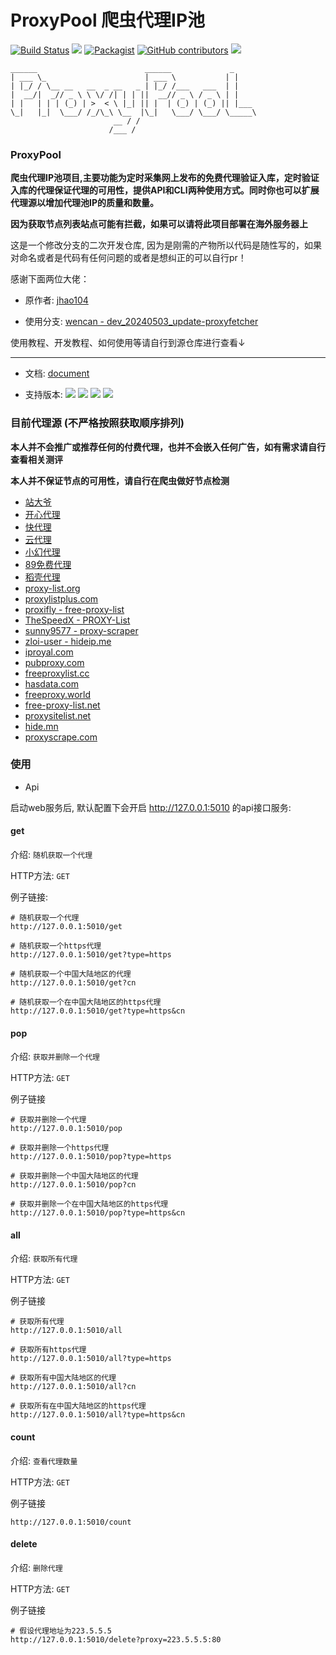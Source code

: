 
ProxyPool 爬虫代理IP池
=======
[![Build Status](https://travis-ci.org/jhao104/proxy_pool.svg?branch=master)](https://travis-ci.org/jhao104/proxy_pool)
[![](https://img.shields.io/badge/Powered%20by-@j_hao104-green.svg)](http://www.spiderpy.cn/blog/)
[![Packagist](https://img.shields.io/packagist/l/doctrine/orm.svg)](https://github.com/jhao104/proxy_pool/blob/master/LICENSE)
[![GitHub contributors](https://img.shields.io/github/contributors/jhao104/proxy_pool.svg)](https://github.com/jhao104/proxy_pool/graphs/contributors)
[![](https://img.shields.io/badge/language-Python-green.svg)](https://github.com/jhao104/proxy_pool)

    ______                        ______             _
    | ___ \_                      | ___ \           | |
    | |_/ / \__ __   __  _ __   _ | |_/ /___   ___  | |
    |  __/|  _// _ \ \ \/ /| | | ||  __// _ \ / _ \ | |
    | |   | | | (_) | >  < \ |_| || |  | (_) | (_) || |___
    \_|   |_|  \___/ /_/\_\ \__  |\_|   \___/ \___/ \_____\
                           __ / /
                          /___ /

### ProxyPool

**爬虫代理IP池项目,主要功能为定时采集网上发布的免费代理验证入库，定时验证入库的代理保证代理的可用性，提供API和CLI两种使用方式。同时你也可以扩展代理源以增加代理池IP的质量和数量。**

**因为获取节点列表站点可能有拦截，如果可以请将此项目部署在海外服务器上**

这是一个修改分支的二次开发仓库, 因为是刚需的产物所以代码是随性写的，如果对命名或者是代码有任何问题的或者是想纠正的可以自行pr！

感谢下面两位大佬：

- 原作者: [jhao104](https://github.com/jhao104/proxy_pool)

- 使用分支: [wencan - dev_20240503_update-proxyfetcher](https://github.com/wencan/proxy_pool/tree/dev_20240503_update-proxyfetcher)

使用教程、开发教程、如何使用等请自行到源仓库进行查看↓

---

* 文档: [document](jhao104.github.io/proxy_pool/)

* 支持版本: [![](https://img.shields.io/badge/Python-3.8-blue.svg)](https://docs.python.org/3.8/)
[![](https://img.shields.io/badge/Python-3.9-blue.svg)](https://docs.python.org/3.9/)
[![](https://img.shields.io/badge/Python-3.10-blue.svg)](https://docs.python.org/3.10/)
[![](https://img.shields.io/badge/Python-3.11-blue.svg)](https://docs.python.org/3.11/)

### 目前代理源 (不严格按照获取顺序排列)

**本人并不会推广或推荐任何的付费代理，也并不会嵌入任何广告，如有需求请自行查看相关测评**

**本人并不保证节点的可用性，请自行在爬虫做好节点检测**

- [站大爷](https://www.zdaye.com/free/)
- [开心代理](http://www.kxdaili.com)
- [快代理](https://www.kuaidaili.com)
- [云代理](http://www.ip3366.net)
- [小幻代理](https://ip.ihuan.me)
- [89免费代理](https://www.89ip.cn/)
- [稻壳代理](https://www.docip.net/)
- [proxy-list.org](https://proxy-list.org/english/index.php)
- [proxylistplus.com](https://list.proxylistplus.com/Fresh-HTTP-Proxy-List-1)
- [proxifly - free-proxy-list](https://github.com/proxifly/free-proxy-list)
- [TheSpeedX - PROXY-List](https://github.com/TheSpeedX/PROXY-List)
- [sunny9577 - proxy-scraper](https://github.com/sunny9577/proxy-scraper)
- [zloi-user - hideip.me](https://github.com/zloi-user/hideip.me)
- [iproyal.com](https://iproyal.com/free-proxy-list)
- [pubproxy.com](http://pubproxy.com)
- [freeproxylist.cc](https://freeproxylist.cc/servers/)
- [hasdata.com](https://hasdata.com/free-proxy-list)
- [freeproxy.world](https://www.freeproxy.world/)
- [free-proxy-list.net](https://free-proxy-list.net/)
- [proxysitelist.net](https://proxysitelist.net/)
- [hide.mn](https://hide.mn/cn/proxy-list/#list)
- [proxyscrape.com](proxyscrape.com)

### 使用

* Api

启动web服务后, 默认配置下会开启 http://127.0.0.1:5010 的api接口服务:

#### get

介绍: `随机获取一个代理`

HTTP方法: `GET`

例子链接:

```
# 随机获取一个代理
http://127.0.0.1:5010/get

# 随机获取一个https代理
http://127.0.0.1:5010/get?type=https

# 随机获取一个中国大陆地区的代理
http://127.0.0.1:5010/get?cn

# 随机获取一个在中国大陆地区的https代理
http://127.0.0.1:5010/get?type=https&cn
```

#### pop

介绍: `获取并删除一个代理`

HTTP方法: `GET`

例子链接
```
# 获取并删除一个代理
http://127.0.0.1:5010/pop

# 获取并删除一个https代理
http://127.0.0.1:5010/pop?type=https

# 获取并删除一个中国大陆地区的代理
http://127.0.0.1:5010/pop?cn

# 获取并删除一个在中国大陆地区的https代理
http://127.0.0.1:5010/pop?type=https&cn
```

#### all

介绍: `获取所有代理`

HTTP方法: `GET`

例子链接
```
# 获取所有代理
http://127.0.0.1:5010/all

# 获取所有https代理
http://127.0.0.1:5010/all?type=https

# 获取所有中国大陆地区的代理
http://127.0.0.1:5010/all?cn

# 获取所有在中国大陆地区的https代理
http://127.0.0.1:5010/all?type=https&cn
```

#### count

介绍: `查看代理数量`

HTTP方法: `GET`

例子链接
```
http://127.0.0.1:5010/count
```

#### delete

介绍: `删除代理`

HTTP方法: `GET`

例子链接
```
# 假设代理地址为223.5.5.5
http://127.0.0.1:5010/delete?proxy=223.5.5.5:80
```
